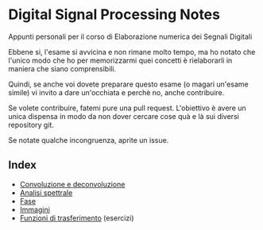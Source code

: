 # Digital Signal Processing Notes

Appunti personali per il corso di Elaborazione numerica dei Segnali Digitali

Ebbene si, l'esame si avvicina e non rimane molto tempo, ma ho notato che l'unico modo che ho per memorizzarmi quei concetti è rielaborarli in maniera che siano comprensibili.

Quindi, se anche voi dovete preparare questo esame (o magari un'esame simile) vi invito a dare un'occhiata e perchè no, anche contribuire.

Se volete contribuire, fatemi pure una pull request. L'obiettivo è avere un unica dispensa in modo da non dover cercare cose quà e là sui diversi repository git.

Se notate qualche incongruenza, aprite un issue.

## Index

- [Convoluzione e deconvoluzione](conv_deconv.md)
- [Analisi spettrale](spectral_analysis.md)
- [Fase](phase.md)
- [Immagini](images.md)
- [Funzioni di trasferimento](transfer_functions.md) (esercizi)
